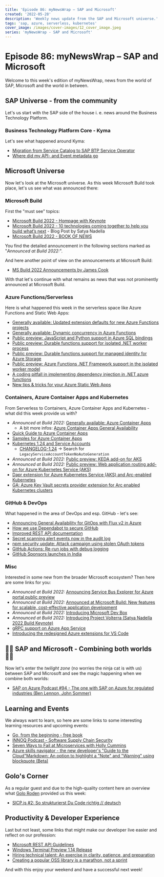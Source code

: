 ```yaml
---
title: 'Episode 86: myNewsWrap – SAP and Microsoft'
created: '2022-05-28'
description: 'Weekly news update from the SAP and Microsoft universe.'
tags: 'sap, azure, serverless, kubernetes'
cover_image: /images/cover-images/12_cover_image.jpeg
series: 'myNewsWrap - SAP and Microsoft'
---
```


# Episode 86: myNewsWrap – SAP and Microsoft

Welcome to this week's edition of myNewsWrap, news from the world of SAP, Microsoft and the world in between.

## SAP Universe - from the community

Let's us start with the SAP side of the house i. e. news around the Business Technology Platform.

### Business Technology Platform Core - Kyma

Let's see what happened around Kyma:

* [Migration from Service Catalog to SAP BTP Service Operator](https://blogs.sap.com/2022/05/25/migration-from-service-catalog-to-sap-btp-service-operator/)
* [Where did my API- and Event metadata go](https://blogs.sap.com/2022/05/26/where-did-my-api-and-event-metadata-go/)

## Microsoft Universe

Now let's look at the Microsoft universe. As this week Microsoft Build took place, let's us see what was announced there:

### Microsoft Build

First the "must see" topics:

* [Microsoft Build 2022 - Hompage with Keynote](https://mybuild.microsoft.com/en-US/home)
* [Microsoft Build 2022 - 10 technologies coming together to help you build what’s next](https://www.linkedin.com/pulse/10-technologies-coming-together-help-you-build-whats-next-nadella/?trackingId=kFJwUrVqTKW3jEmlo2JRFg%3D%3D) - Blog Post by Satya Nadella
* [Microsoft Build 2022 - BOOK OF NEWS](https://news.microsoft.com/build-2022-book-of-news/)

You find the detailed announcement in the following sections marked as "_Announced at Build 2022:_".

And here another point of view on the announcements at Microsoft Build:

* [MS Build 2022 Announcements by James Cook](https://jamescook.dev/ms-build-2022-announcements)

With that let's continue with what remains as news that was not prominently announced at Microsoft Build.

### Azure Functions/Serverless

Here is what happened this week in the serverless space like Azure Functions and Static Web Apps:

* [Generally available: Updated extension defaults for new Azure Functions projects](https://azure.microsoft.com/updates/generally-available-updated-extension-defaults-for-new-azure-functions-projects/)
* [Generally available: Dynamic concurrency in Azure Functions](https://azure.microsoft.com/updates/generally-available-dynamic-concurrency-in-azure-functions/)
* [Public preview: JavaScript and Python support in Azure SQL bindings](https://azure.microsoft.com/updates/public-preview-javascript-and-python-support-in-azure-sql-bindings/)
* [Public preview: Durable functions support for isolated .NET worker process](https://azure.microsoft.com/updates/public-preview-durable-functions-support-for-isolated-net-worker-process/)
* [Public preview: Durable functions support for managed identity for Azure Storage](https://azure.microsoft.com/updates/public-preview-durable-functions-support-for-managed-identity-for-azure-storage/)
* [Public preview: Azure Functions .NET Framework support in the isolated worker model](https://azure.microsoft.com/updates/public-preview-azure-functions-net-framework-support-in-the-isolated-worker-model/)
* [A coding pitfall in implementing dependency injection in .NET azure functions](https://techcommunity.microsoft.com/t5/apps-on-azure-blog/a-coding-pitfall-in-implementing-dependency-injection-in-net/ba-p/3411110)
* [New tips & tricks for your Azure Static Web Apps](https://dev.to/azure/new-tips-tricks-for-your-azure-static-web-apps-56pl)

### Containers, Azure Container Apps and Kubernetes

From Serverless to Containers, Azure Container Apps and Kubernetes - what did this week provide us with?

* _Announced at Build 2022:_ [Generally available: Azure Container Apps](https://azure.microsoft.com/updates/generally-available-azure-container-apps/)
  * A bit more infos: [Azure Container Apps General Availability](https://techcommunity.microsoft.com/t5/apps-on-azure-blog/azure-container-apps-general-availability/ba-p/3416885)
* [Quick Guide to Azure Container Apps](https://blog.baeke.info/2022/05/26/quick-guide-to-azure-container-apps/)
* [Samples for Azure Container Apps](https://github.com/ThorstenHans/azure-container-apps-samples)
* [Kubernetes 1.24 and Service Accounts](https://twitter.com/KarlKFI/status/1525316811364765696?s=20&t=7GtxBUg5wtfYfguIZYHX4A)
  * [CHANGELOG-1.24](https://github.com/kubernetes/kubernetes/blob/master/CHANGELOG/CHANGELOG-1.24.md#no-really-you-must-read-this-before-you-upgrade) -> Search for `LegacyServiceAccountTokenNoAutoGeneration`
* _Announced at Build 2022:_ [Public preview: KEDA add-on for AKS](https://azure.microsoft.com/updates/public-preview-keda-addon-for-aks/)
* _Announced at Build 2022:_ [Public preview: Web application routing add-on for Azure Kubernetes Service (AKS)](https://azure.microsoft.com/updates/public-preview-keda-addon-for-aks/)
* [Dapr extension for Azure Kubernetes Service (AKS) and Arc-enabled Kubernetes](https://docs.microsoft.com/azure/aks/dapr)  
* [GA: Azure Key Vault secrets provider extension for Arc enabled Kubernetes clusters](https://techcommunity.microsoft.com/t5/azure-arc-blog/ga-azure-key-vault-secrets-provider-extension-for-arc-enabled/ba-p/3389231)  

### GitHub & DevOps

What happened in the area of DevOps and esp. GitHub - let's see:

* [Announcing General Availability for GitOps with Flux v2 in Azure](https://techcommunity.microsoft.com/t5/azure-arc-blog/announcing-general-availability-for-gitops-with-flux-v2-in-azure/ba-p/3408051)
* [How we use Dependabot to secure GitHub](https://github.blog/2022-05-25-how-we-use-dependabot-to-secure-github/)
* [Improved REST API documentation](https://github.blog/2022-05-24-improved-rest-api-documentation/)
* [Secret scanning alert events now in the audit log](https://github.blog/changelog/2022-05-24-secret-scanning-alert-events-now-in-the-audit-log/)
* [npm security update: Attack campaign using stolen OAuth tokens](https://github.blog/2022-05-26-npm-security-update-oauth-tokens/)
* [GitHub Actions: Re-run jobs with debug logging](https://github.blog/changelog/2022-05-24-github-actions-re-run-jobs-with-debug-logging/)
* [GitHub Sponsors launches in India](https://github.blog/2022-05-23-github-sponsors-launches-in-india/)

### Misc

Interested in some new from the broader Microsoft ecosystem? Then here are some links for you:

* _Announced at Build 2022:_ [Announcing Service Bus Explorer for Azure portal public preview](https://techcommunity.microsoft.com/t5/messaging-on-azure-blog/announcing-service-bus-explorer-for-azure-portal-public-preview/ba-p/3417168)
* _Announced at Build 2022:_ [Announced at Microsoft Build: New features for scalable, cost-effective application development](https://devblogs.microsoft.com/cosmosdb/announced-at-microsoft-build-new-features-for-scalable-cost-effective-application-development/)
* _Announced at Build 2022:_ [Introducing Microsoft Dev Box](https://techcommunity.microsoft.com/t5/azure-developer-community-blog/introducing-microsoft-dev-box/ba-p/3412063)
* _Announced at Build 2022:_ [Introducing Project Volterra (Satya Nadella 2022 Build Keynote)](https://youtu.be/yICVNta8jMU)
* [gRPC support on Azure App Service](https://azure.github.io/AppService/2022/05/23/gRPC-support-on-App-Service.html)
* [Introducing the redesigned Azure extensions for VS Code](https://techcommunity.microsoft.com/t5/apps-on-azure-blog/introducing-the-redesigned-azure-extensions-for-vs-code/ba-p/3423042)

## 🐱‍👤 SAP and Microsoft - Combining both worlds 🐱‍👤

Now let's enter the _twilight zone_ (no worries the ninja cat is with us) between SAP and Microsoft and see the magic happening when we combine both worlds:

* [ SAP on Azure Podcast #94 - The one with SAP on Azure for regulated industries (Ben Lennon, John Sommer)](https://youtu.be/8l61TjfVztY)

## Learning and Events

We always want to learn, so here are some links to some interesting learning resources and upcoming events:

* [Go, from the beginning - free book](https://twitter.com/chris_noring/status/1528434414061031425?s=20&t=GGxpuR1eXZ1-9Sty1Jy8lg)
* [INNOQ Podcast - Software Supply Chain Security](https://www.innoq.com/de/podcast/019-supply-chain-security/)
* [Seven Ways to Fail at Microservices with Holly Cummins](https://www.infoq.com/podcasts/seven-ways-failing-microservices/)
* [Azure skills navigator - the new developer's "Guide to the Cloud"Markdown: An option to highlight a "Note" and "Warning" using blockquote (Beta)](https://github.com/github/feedback/discussions/16925)

## Golo's Corner

As a regular guest and due to the high-quality content here an overview what [Golo Roden](https://twitter.com/goloroden) provided us this week:

* [SICP.js #2: So strukturierst Du Code richtig // deutsch](https://youtu.be/lFs1sDO6ALE)

## Productivity & Developer Experience

Last but not least, some links that might make our developer live easier and reflect on our profession:

* [Microsoft REST API Guidelines](https://github.com/microsoft/api-guidelines)
* [Windows Terminal Preview 1.14 Release](https://devblogs.microsoft.com/commandline/windows-terminal-preview-1-14-release/)
* [Hiring technical talent: An exercise in clarity, patience, and preparation](https://github.com/readme/guides/hiring-technical-talent)
* [Creating a popular OSS library is a marathon, not a sprint](https://github.com/readme/guides/maintaining-oss-projects)

And with this enjoy your weekend and have a successful next week!
